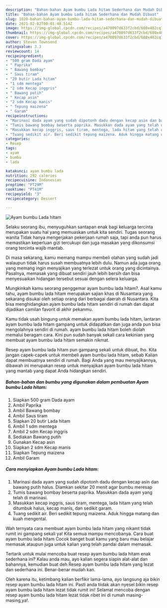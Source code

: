 ```yaml
---
description: "Bahan-bahan Ayam bumbu Lada hitam Sederhana dan Mudah Dibuat"
title: "Bahan-bahan Ayam bumbu Lada hitam Sederhana dan Mudah Dibuat"
slug: 1020-bahan-bahan-ayam-bumbu-lada-hitam-sederhana-dan-mudah-dibuat
date: 2021-02-02T00:01:48.514Z
image: https://img-global.cpcdn.com/recipes/a470097d633f2cbd/680x482cq70/ayam-bumbu-lada-hitam-foto-resep-utama.jpg
thumbnail: https://img-global.cpcdn.com/recipes/a470097d633f2cbd/680x482cq70/ayam-bumbu-lada-hitam-foto-resep-utama.jpg
cover: https://img-global.cpcdn.com/recipes/a470097d633f2cbd/680x482cq70/ayam-bumbu-lada-hitam-foto-resep-utama.jpg
author: Steven Townsend
ratingvalue: 3.3
reviewcount: 14
recipeingredient:
- "500 gram Dada ayam"
- " Paprika"
- " Bawang bombay"
- " Saus tiram"
- "20 butir Lada hitam"
- "1 sdm mentega"
- "2 sdm Kecap inggris"
- " Bawang putih"
- " Kecap asin"
- "2 sdm Kecap manis"
- " Tepung maizena"
- " Garam"
recipeinstructions:
- "Marinasi dada ayam yang sudah dipotonh dadu dengan kecap asin dan bawang putih halus. Diamkan sekitar 20 menit agar bumbu meresap"
- "Tumis bawang bombay beserta paprika. Masukkan dada ayam yang telah di marinasi."
- "Masukkan kecap inggris, saus tiram, mentega, lada hitam yang telah ditumbuk halus, kecap manis, dan sedikit garam."
- "Tuang sedikit air. Beri sedikit tepung maizena. Aduk hingga matang dan kuah mengental."
categories:
- Resep
tags:
- ayam
- bumbu
- lada

katakunci: ayam bumbu lada 
nutrition: 292 calories
recipecuisine: Indonesian
preptime: "PT29M"
cooktime: "PT41M"
recipeyield: "3"
recipecategory: Dessert

---
```



![Ayam bumbu Lada hitam](https://img-global.cpcdn.com/recipes/a470097d633f2cbd/680x482cq70/ayam-bumbu-lada-hitam-foto-resep-utama.jpg)

Selaku seorang ibu, menyuguhkan santapan enak bagi keluarga tercinta merupakan suatu hal yang memuaskan untuk kita sendiri. Tugas seorang  wanita Tidak hanya mengerjakan pekerjaan rumah saja, tapi anda pun harus memastikan keperluan gizi tercukupi dan juga masakan yang dikonsumsi orang tercinta wajib mantab.

Di masa  sekarang, kamu memang mampu membeli olahan yang sudah jadi walaupun tidak harus susah membuatnya lebih dulu. Namun ada juga orang yang memang ingin menyajikan yang terlezat untuk orang yang dicintainya. Pasalnya, memasak yang dibuat sendiri jauh lebih bersih dan bisa menyesuaikan hidangan tersebut sesuai dengan selera keluarga. 



Mungkinkah kamu seorang penggemar ayam bumbu lada hitam?. Asal kamu tahu, ayam bumbu lada hitam merupakan sajian khas di Nusantara yang sekarang disukai oleh setiap orang dari berbagai daerah di Nusantara. Kita bisa menghidangkan ayam bumbu lada hitam sendiri di rumah dan dapat dijadikan camilan favorit di akhir pekanmu.

Kamu tidak usah bingung untuk memakan ayam bumbu lada hitam, lantaran ayam bumbu lada hitam gampang untuk didapatkan dan juga anda pun bisa mengolahnya sendiri di rumah. ayam bumbu lada hitam boleh diolah memalui beragam cara. Kini pun sudah banyak sekali cara kekinian yang membuat ayam bumbu lada hitam semakin nikmat.

Resep ayam bumbu lada hitam pun gampang sekali untuk dibuat, lho. Kita jangan capek-capek untuk membeli ayam bumbu lada hitam, sebab Kalian dapat membuatnya sendiri di rumah. Bagi Anda yang mau menyajikannya, dibawah ini merupakan resep untuk menyajikan ayam bumbu lada hitam yang mantab yang dapat Anda hidangkan sendiri.

<!--inarticleads1-->

##### Bahan-bahan dan bumbu yang digunakan dalam pembuatan Ayam bumbu Lada hitam:

1. Siapkan 500 gram Dada ayam
1. Ambil  Paprika
1. Ambil  Bawang bombay
1. Ambil  Saus tiram
1. Siapkan 20 butir Lada hitam
1. Ambil 1 sdm mentega
1. Ambil 2 sdm Kecap inggris
1. Sediakan  Bawang putih
1. Gunakan  Kecap asin
1. Siapkan 2 sdm Kecap manis
1. Siapkan  Tepung maizena
1. Ambil  Garam




<!--inarticleads2-->

##### Cara menyiapkan Ayam bumbu Lada hitam:

1. Marinasi dada ayam yang sudah dipotonh dadu dengan kecap asin dan bawang putih halus. Diamkan sekitar 20 menit agar bumbu meresap
1. Tumis bawang bombay beserta paprika. Masukkan dada ayam yang telah di marinasi.
1. Masukkan kecap inggris, saus tiram, mentega, lada hitam yang telah ditumbuk halus, kecap manis, dan sedikit garam.
1. Tuang sedikit air. Beri sedikit tepung maizena. Aduk hingga matang dan kuah mengental.




Wah ternyata cara membuat ayam bumbu lada hitam yang nikamt tidak rumit ini gampang sekali ya! Kita semua mampu mencobanya. Cara buat ayam bumbu lada hitam Cocok banget buat kamu yang baru mau belajar memasak ataupun juga untuk kalian yang telah pandai dalam memasak.

Tertarik untuk mulai mencoba buat resep ayam bumbu lada hitam enak sederhana ini? Kalau anda mau, ayo kalian segera siapin alat-alat dan bahannya, kemudian buat deh Resep ayam bumbu lada hitam yang lezat dan sederhana ini. Benar-benar mudah kan. 

Oleh karena itu, ketimbang kalian berfikir lama-lama, ayo langsung aja bikin resep ayam bumbu lada hitam ini. Pasti anda tiidak akan nyesel bikin resep ayam bumbu lada hitam lezat tidak rumit ini! Selamat mencoba dengan resep ayam bumbu lada hitam lezat tidak ribet ini di rumah masing-masing,ya!.

